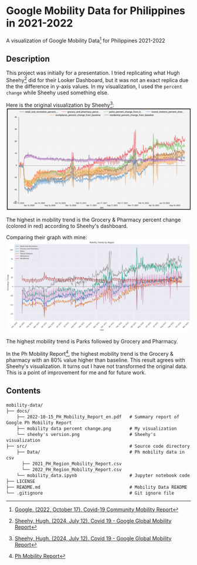 # Google Mobility Data for Philippines in 2021-2022
A visualization of Google Mobility Data[^1] for Philippines 2021-2022

## Description
This project was initially for a presentation. I tried replicating what Hugh Sheehy[^2] did for their Looker Dashboard, but it was not an exact replica due the the difference in y-axis values. In my visualization, I used the `percent change` while Sheehy used something else.

Here is the original visualization by Sheehy[^2]:
![sheehy's version.png](https://github.com/Altan-X/mobility-data/blob/main/docs/sheehy's%20version.png)

The highest in mobility trend is the Grocery & Pharmacy percent change (colored in red) according to Sheehy's dashboard.

Comparing their graph with mine:
![mobility data percent change.png](https://github.com/Altan-X/mobility-data/blob/main/docs/mobility%20data%20percent%20change.png)

The highest mobility trend is Parks followed by Grocery and Pharmacy.  

In the Ph Mobility Report[^3], the highest mobility trend is the Grocery & pharmacy with an 80% value higher than baseline. This result agrees with Sheehy's visualization. It turns out I have not transformed the original data. This is a point of improvement for me and for future work. 

## Contents
```
mobility-data/
├── docs/
    ├── 2022-10-15_PH_Mobility_Report_en.pdf   # Summary report of Google Ph Mobility Report
    ├── mobility data percent change.png       # My visualization
    └── sheehy's version.png                   # Sheehy's visualization
├── src/                                       # Source code directory
    ├── Data/                                  # Ph mobility data in csv
      ├── 2021_PH_Region_Mobility_Report.csv
      └── 2022_PH_Region_Mobility_Report.csv          
    └── mobility_data.ipynb                    # Jupyter notebook code
├── LICENSE
├── README.md                                  # Mobility Data README
└── .gitignore                                 # Git ignore file

```

[^1]: [Google. (2022, October 17). Covid-19 Community Mobility Report](https://www.google.com/covid19/mobility/)
[^2]: [Sheehy, Hugh. (2024, July 12). Covid 19 - Google Global Mobility Report](https://lookerstudio.google.com/reporting/a529e043-e2b9-4e6f-86c6-ec99a5d7b9a4/page/yY2MB?s=ho2bve3abdM)  
[^3]: [Ph Mobility Report](https://github.com/Altan-X/mobility-data/blob/main/docs/2022-10-15_PH_Mobility_Report_en.pdf)
